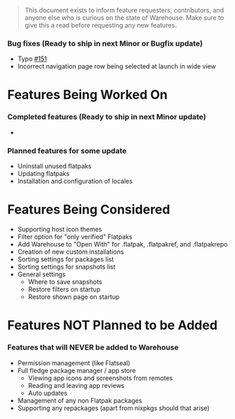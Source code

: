> This document exists to inform feature requesters, contributors, and anyone else who is curious on the state of Warehouse. Make sure to give this a read before requesting any new features.

### Bug fixes (Ready to ship in next Minor or Bugfix update)

- Typo [#151](https://github.com/flattool/warehouse/issues/151)
- Incorrect navigation page row being selected at launch in wide view

# Features Being Worked On

### Completed features (Ready to ship in next Minor update)

- 

### Planned features for some update

- Uninstall unused flatpaks 
- Updating flatpaks
- Installation and configuration of locales

# Features Being Considered

- Supporting host icon themes
- Filter option for "only verified" Flatpaks
- Add Warehouse to "Open With" for .flatpak, .flatpakref, and .flatpakrepo
- Creation of new custom installations
- Sorting settings for packages list
- Sorting settings for snapshots list
- General settings
    - Where to save snapshots
    - Restore filters on startup
    - Restore shown page on startup

# Features NOT Planned to be Added

### Features that will NEVER be added to Warehouse

- Permission management (like Flatseal)
- Full fledge package manager / app store
	- Viewing app icons and screenshots from remotes
	- Reading and leaving app reviews
	- Auto updates
- Management of any non Flatpak packages
- Supporting any repackages (apart from nixpkgs should that arise)
